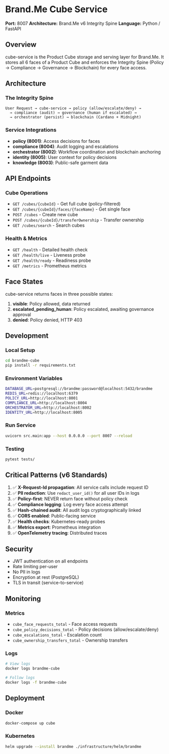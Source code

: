 # Brand.Me Cube Service

**Port:** 8007
**Architecture:** Brand.Me v6 Integrity Spine
**Language:** Python / FastAPI

## Overview

cube-service is the Product Cube storage and serving layer for Brand.Me. It stores all 6 faces of a Product Cube and enforces the Integrity Spine (Policy → Compliance → Governance → Blockchain) for every face access.

## Architecture

### The Integrity Spine

```
User Request → cube-service → policy (allow/escalate/deny) →
  → compliance (audit) → governance (human if escalated) →
  → orchestrator (persist) → blockchain (Cardano + Midnight)
```

### Service Integrations

- **policy (8001)**: Access decisions for faces
- **compliance (8004)**: Audit logging and escalations
- **orchestrator (8002)**: Workflow coordination and blockchain anchoring
- **identity (8005)**: User context for policy decisions
- **knowledge (8003)**: Public-safe garment data

## API Endpoints

### Cube Operations

- `GET /cubes/{cubeId}` - Get full cube (policy-filtered)
- `GET /cubes/{cubeId}/faces/{faceName}` - Get single face
- `POST /cubes` - Create new cube
- `POST /cubes/{cubeId}/transferOwnership` - Transfer ownership
- `GET /cubes/search` - Search cubes

### Health & Metrics

- `GET /health` - Detailed health check
- `GET /health/live` - Liveness probe
- `GET /health/ready` - Readiness probe
- `GET /metrics` - Prometheus metrics

## Face States

cube-service returns faces in three possible states:

1. **visible**: Policy allowed, data returned
2. **escalated_pending_human**: Policy escalated, awaiting governance approval
3. **denied**: Policy denied, HTTP 403

## Development

### Local Setup

```bash
cd brandme-cube
pip install -r requirements.txt
```

### Environment Variables

```bash
DATABASE_URL=postgresql://brandme:password@localhost:5432/brandme
REDIS_URL=redis://localhost:6379
POLICY_URL=http://localhost:8001
COMPLIANCE_URL=http://localhost:8004
ORCHESTRATOR_URL=http://localhost:8002
IDENTITY_URL=http://localhost:8005
```

### Run Service

```bash
uvicorn src.main:app --host 0.0.0.0 --port 8007 --reload
```

### Testing

```bash
pytest tests/
```

## Critical Patterns (v6 Standards)

1. ✅ **X-Request-Id propagation**: All service calls include request ID
2. ✅ **PII redaction**: Use `redact_user_id()` for all user IDs in logs
3. ✅ **Policy-first**: NEVER return face without policy check
4. ✅ **Compliance logging**: Log every face access attempt
5. ✅ **Hash-chained audit**: All audit logs cryptographically linked
6. ✅ **CORS enabled**: Public-facing service
7. ✅ **Health checks**: Kubernetes-ready probes
8. ✅ **Metrics export**: Prometheus integration
9. ✅ **OpenTelemetry tracing**: Distributed traces

## Security

- JWT authentication on all endpoints
- Rate limiting per-user
- No PII in logs
- Encryption at rest (PostgreSQL)
- TLS in transit (service-to-service)

## Monitoring

### Metrics

- `cube_face_requests_total` - Face access requests
- `cube_policy_decisions_total` - Policy decisions (allow/escalate/deny)
- `cube_escalations_total` - Escalation count
- `cube_ownership_transfers_total` - Ownership transfers

### Logs

```bash
# View logs
docker logs brandme-cube

# Follow logs
docker logs -f brandme-cube
```

## Deployment

### Docker

```bash
docker-compose up cube
```

### Kubernetes

```bash
helm upgrade --install brandme ./infrastructure/helm/brandme
```
